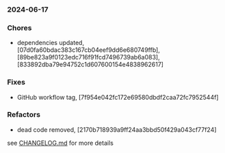 ### 2024-06-17

### Chores
+ dependencies updated, [07d0fa60bdac383c167cb04eef9dd6e680749ffb], [89be823a9f0123edc716f91fcd7496739ab6a083], [833892dba79e94752c1d607600154e4838962617]

### Fixes
+ GitHub workflow tag, [7f954e042fc172e69580dbdf2caa72fc7952544f]

### Refactors
+ dead code removed, [2170b718939a9ff24aa3bbd50f429a043cf77f24]

see <a href='https://github.com/mrjackwills/staticpi_vue/blob/main/CHANGELOG.md'>CHANGELOG.md</a> for more details
